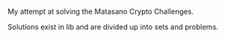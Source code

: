 My attempt at solving the Matasano Crypto Challenges.

Solutions exist in lib and are divided up into sets and problems.

